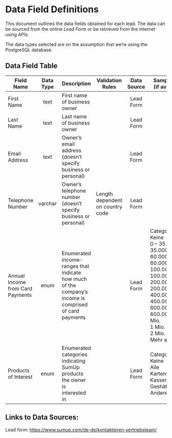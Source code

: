<!--
SPDX-License-Identifier: MIT
SPDX-FileCopyrightText: 2023 Sophie Heasman <sophieheasmann@gmail.com>
-->

# Data Field Definitions

This document outlines the data fields obtained for each lead. The data can be sourced from the online _Lead Form_ or be retrieved from the internet using APIs.

The data types selected are on the assumption that we’re using the PostgreSQL database.

## Data Field Table

| Field Name | Data Type | Description | Validation Rules | Data Source | Sample Data (if available) |
|------------|:---------:|-------------|------------------|:-----------:|----------------------------|
| First Name | text | First name of business owner | | Lead Form | |
| Last Name | text | Last name of business owner | | Lead Form | |
| Email Address | text | Owner’s email address (doesn’t specify business or personal) | | Lead Form  | |
| Telephone Number | varchar | Owner’s telephone number (doesn’t specify business or personal) | Length dependent on country code | Lead Form | |
| Annual Income from Card Payments | enum | Enumerated income-ranges that indicate how much of the company’s income is comprised of card payments | | Lead Form | Categories:<br />Keine<br />0 – 35.000<br />35.000 - 60.000<br />60.000 - 100.000<br />100.000 - 200.000<br />200.000 - 400.000<br />400.000 - 600.000<br />600.000 - 1 Mio.<br />1 Mio. – 2 Mio.<br />2 Mio. – 5 Mio.<br />Mehr als 5 Mio. |
| Products of Interest | enum | Enumerated categories indicating SumUp products the owner is interested in | | Lead Form  | Categories:<br />Keine<br />Alle<br />Kartenterminals<br />Kassensystem<br />Geshäftskonto<br />Andere |

## Links to Data Sources:

Lead form: https://www.sumup.com/de-de/kontaktieren-vertriebsteam/
